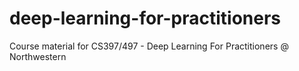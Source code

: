 # deep-learning-for-practitioners
Course material for CS397/497 - Deep Learning For Practitioners @ Northwestern
